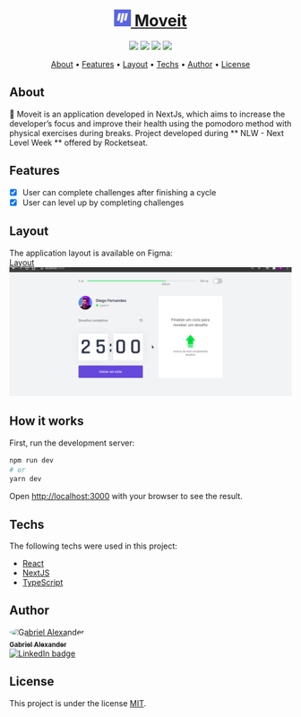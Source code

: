 <h1 align="center">
    <a href="https://pt-br.reactjs.org/">
        <img src="./public/favicon.png" alt="Moveit" width="30px" /> Moveit</a>
</h1>
<p align="center">
    <img src="https://img.shields.io/github/issues/Gabriel-Alexander10/Moveit" alt"issues" />
    <img src="https://img.shields.io/github/forks/Gabriel-Alexander10/Moveit" alt"forks" />
    <img src="https://img.shields.io/github/stars/Gabriel-Alexander10/Moveit" alt"stars" />
    <img src="https://img.shields.io/github/license/Gabriel-Alexander10/Moveit" alt"license" />
</p>

<p align="center">
 <a href="#about">About</a> • 
 <a href="#features">Features</a> • 
 <a href="#layout">Layout</a> • 
 <a href="#techs">Techs</a> • 
 <a href="#author">Author</a> • 
 <a href="#license">License</a>
</p>

## About
  🚀 Moveit is an application developed in NextJs, which aims to increase the developer’s focus and improve their health using the pomodoro method with physical exercises during breaks. Project developed during ** NLW - Next Level Week ** offered by Rocketseat.  

## Features

- [x] User can complete challenges after finishing a cycle
- [x] User can level up by completing challenges

## Layout
The application layout is available on Figma:  
<a href="https://www.figma.com/file/M3aTl6xSj2Q4u3nH1zNPZL/Move.it-2.0-(Copy)">
    Layout
</a>
<br/>
<img src="./githubImages/layout.gif" alt="layout" />

## How it works

First, run the development server:

```bash
npm run dev
# or
yarn dev
```

Open [http://localhost:3000](http://localhost:3000) with your browser to see the result.

##  Techs

The following techs were used in this project:

- [React](https://reactjs.org/)
- [NextJS](https://nextjs.org/)
- [TypeScript](https://www.typescriptlang.org/)

## Author
<a href="https://www.linkedin.com/in/gabriel-alexander-abb90a1b6/" >
 <img style="border-radius: 50%;" src="https://media-exp1.licdn.com/dms/image/C5603AQG3jlBthcVVqg/profile-displayphoto-shrink_200_200/0/1603548566092?e=1620259200&v=beta&t=15W8RT5E1u6lnNpJgP6D-7gdse4Busx49A-BtnFtVOw" width="100px;" alt="Gabriel Alexander"/>
 <br />
 <sub><b>Gabriel Alexander</b></sub></a>    
<br />
<a href="https://www.linkedin.com/in/gabriel-alexander-abb90a1b6/">
   <img src="https://img.shields.io/badge/Gabriel%20Alexander-blue?style=flat&logo=linkedin&link=https://www.linkedin.com/in/gabriel-alexander-abb90a1b6/" alt="LinkedIn badge" /> 
</a>

## License

This project is under the license [MIT](./LICENSE).

